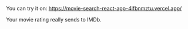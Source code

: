 You can try it on: https://movie-search-react-app-4ifbnmztu.vercel.app/

Your movie rating really sends to IMDb.
